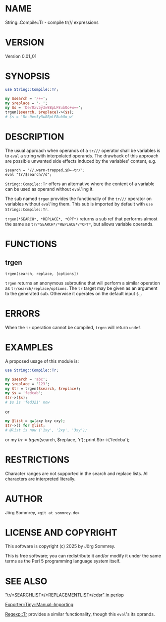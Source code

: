 # NAME

String::Compile::Tr - compile tr/// expressions

# VERSION

Version 0.01\_01

# SYNOPSIS

```perl
use String::Compile::Tr;

my $search = '/+=';
my $replace = '-_';
my $s = 'De/0xv5y3w8BpLF8ubOo+w==';
trgen($search, $replace)->($s);
# $s = 'De-0xv5y3w8BpLF8ubOo_w'
```

# DESCRIPTION

The usual approach when operands of a `tr///` operator shall be
variables is to `eval` a string with interpolated operands.
The drawback of this approach are possible unwanted side effects induced
by the variables' content, e.g.

```
$search = '//,warn-trapped,$@=~tr/';
eval "tr/$search//d";
```

`String::Compile::Tr` offers an alternative where the content of a
variable can be used as operand without `eval`'ing it. 

The sub named `trgen` provides the functionally of the `tr///`
operator on variables without `eval`'ing them.
This sub is imported by default with `use String::Compile::Tr`.

`trgen(*SEARCH*, *REPLACE*, *OPT*)` returns a sub ref that performs
almost the same as `tr/*SEARCH*/*REPLACE*/*OPT*`, but allows variable
operands.

# FUNCTIONS

## trgen

```
trgen(search, replace, [options])
```

`trgen` returns an anonymous subroutine that will perform a similar
operation as `tr/search/replace/options`.
The `tr` target may be given as an argument to the generated sub.
Otherwise it operates on the default input `$_`.

# ERRORS

When the `tr` operation cannot be compiled, `trgen` will return
`undef`.

# EXAMPLES

A proposed usage of this module is:

```perl
use String::Compile::Tr;

my $search = 'abc';
my $replace = '123';
my $tr = trgen($search, $replace);
my $s = 'fedcab';
$tr->($s);
# $s is 'fed321' now
```

or

```perl
my @list = qw(axy bxy cxy);
$tr->() for @list;
# @list is now ('1xy', '2xy', '3xy');
```

or
    my $trr = trgen($search, $replace, 'r');
    print $trr->('fedcba');

# RESTRICTIONS

Character ranges are not supported in the search and replace lists.
All characters are interpreted literally.

# AUTHOR

Jörg Sommrey, `<git at sommrey.de>`

# LICENSE AND COPYRIGHT

This software is copyright (c) 2025 by Jörg Sommrey.

This is free software; you can redistribute it and/or modify it under
the same terms as the Perl 5 programming language system itself.

# SEE ALSO

["tr/\*SEARCHLIST\*/\*REPLACEMENTLIST\*/cdsr" in perlop](https://metacpan.org/pod/perlop#tr-SEARCHLIST-REPLACEMENTLIST-cdsr)

[Exporter::Tiny::Manual::Importing](https://metacpan.org/pod/Exporter%3A%3ATiny%3A%3AManual%3A%3AImporting)

[Regexp::Tr](https://metacpan.org/pod/Regexp%3A%3ATr) provides a similar functionality, though this `eval`'s
its oprands.
